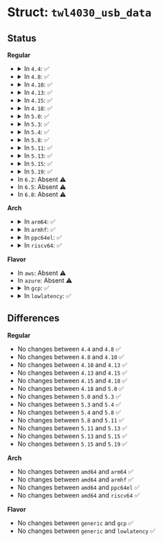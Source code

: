 # Struct: <code>twl4030_usb_data</code>

## Status
<b>Regular</b>
<ul>
<li>
<details>
<summary>In <code>4.4</code>: ✅</summary>

```c
struct twl4030_usb_data {
    enum twl4030_usb_mode usb_mode;
    long unsigned int features;
    int (*phy_init)(struct device *);
    int (*phy_exit)(struct device *);
    int (*phy_power)(struct device *, int, int);
    int (*phy_set_clock)(struct device *, int);
    int (*phy_suspend)(struct device *, int);
};
```
</details>
</li>
<li>
<details>
<summary>In <code>4.8</code>: ✅</summary>

```c
struct twl4030_usb_data {
    enum twl4030_usb_mode usb_mode;
    long unsigned int features;
    int (*phy_init)(struct device *);
    int (*phy_exit)(struct device *);
    int (*phy_power)(struct device *, int, int);
    int (*phy_set_clock)(struct device *, int);
    int (*phy_suspend)(struct device *, int);
};
```
</details>
</li>
<li>
<details>
<summary>In <code>4.10</code>: ✅</summary>

```c
struct twl4030_usb_data {
    enum twl4030_usb_mode usb_mode;
    long unsigned int features;
    int (*phy_init)(struct device *);
    int (*phy_exit)(struct device *);
    int (*phy_power)(struct device *, int, int);
    int (*phy_set_clock)(struct device *, int);
    int (*phy_suspend)(struct device *, int);
};
```
</details>
</li>
<li>
<details>
<summary>In <code>4.13</code>: ✅</summary>

```c
struct twl4030_usb_data {
    enum twl4030_usb_mode usb_mode;
    long unsigned int features;
    int (*phy_init)(struct device *);
    int (*phy_exit)(struct device *);
    int (*phy_power)(struct device *, int, int);
    int (*phy_set_clock)(struct device *, int);
    int (*phy_suspend)(struct device *, int);
};
```
</details>
</li>
<li>
<details>
<summary>In <code>4.15</code>: ✅</summary>

```c
struct twl4030_usb_data {
    enum twl4030_usb_mode usb_mode;
    long unsigned int features;
    int (*phy_init)(struct device *);
    int (*phy_exit)(struct device *);
    int (*phy_power)(struct device *, int, int);
    int (*phy_set_clock)(struct device *, int);
    int (*phy_suspend)(struct device *, int);
};
```
</details>
</li>
<li>
<details>
<summary>In <code>4.18</code>: ✅</summary>

```c
struct twl4030_usb_data {
    enum twl4030_usb_mode usb_mode;
    long unsigned int features;
    int (*phy_init)(struct device *);
    int (*phy_exit)(struct device *);
    int (*phy_power)(struct device *, int, int);
    int (*phy_set_clock)(struct device *, int);
    int (*phy_suspend)(struct device *, int);
};
```
</details>
</li>
<li>
<details>
<summary>In <code>5.0</code>: ✅</summary>

```c
struct twl4030_usb_data {
    enum twl4030_usb_mode usb_mode;
    long unsigned int features;
    int (*phy_init)(struct device *);
    int (*phy_exit)(struct device *);
    int (*phy_power)(struct device *, int, int);
    int (*phy_set_clock)(struct device *, int);
    int (*phy_suspend)(struct device *, int);
};
```
</details>
</li>
<li>
<details>
<summary>In <code>5.3</code>: ✅</summary>

```c
struct twl4030_usb_data {
    enum twl4030_usb_mode usb_mode;
    long unsigned int features;
    int (*phy_init)(struct device *);
    int (*phy_exit)(struct device *);
    int (*phy_power)(struct device *, int, int);
    int (*phy_set_clock)(struct device *, int);
    int (*phy_suspend)(struct device *, int);
};
```
</details>
</li>
<li>
<details>
<summary>In <code>5.4</code>: ✅</summary>

```c
struct twl4030_usb_data {
    enum twl4030_usb_mode usb_mode;
    long unsigned int features;
    int (*phy_init)(struct device *);
    int (*phy_exit)(struct device *);
    int (*phy_power)(struct device *, int, int);
    int (*phy_set_clock)(struct device *, int);
    int (*phy_suspend)(struct device *, int);
};
```
</details>
</li>
<li>
<details>
<summary>In <code>5.8</code>: ✅</summary>

```c
struct twl4030_usb_data {
    enum twl4030_usb_mode usb_mode;
    long unsigned int features;
    int (*phy_init)(struct device *);
    int (*phy_exit)(struct device *);
    int (*phy_power)(struct device *, int, int);
    int (*phy_set_clock)(struct device *, int);
    int (*phy_suspend)(struct device *, int);
};
```
</details>
</li>
<li>
<details>
<summary>In <code>5.11</code>: ✅</summary>

```c
struct twl4030_usb_data {
    enum twl4030_usb_mode usb_mode;
    long unsigned int features;
    int (*phy_init)(struct device *);
    int (*phy_exit)(struct device *);
    int (*phy_power)(struct device *, int, int);
    int (*phy_set_clock)(struct device *, int);
    int (*phy_suspend)(struct device *, int);
};
```
</details>
</li>
<li>
<details>
<summary>In <code>5.13</code>: ✅</summary>

```c
struct twl4030_usb_data {
    enum twl4030_usb_mode usb_mode;
    long unsigned int features;
    int (*phy_init)(struct device *);
    int (*phy_exit)(struct device *);
    int (*phy_power)(struct device *, int, int);
    int (*phy_set_clock)(struct device *, int);
    int (*phy_suspend)(struct device *, int);
};
```
</details>
</li>
<li>
<details>
<summary>In <code>5.15</code>: ✅</summary>

```c
struct twl4030_usb_data {
    enum twl4030_usb_mode usb_mode;
    long unsigned int features;
    int (*phy_init)(struct device *);
    int (*phy_exit)(struct device *);
    int (*phy_power)(struct device *, int, int);
    int (*phy_set_clock)(struct device *, int);
    int (*phy_suspend)(struct device *, int);
};
```
</details>
</li>
<li>
<details>
<summary>In <code>5.19</code>: ✅</summary>

```c
struct twl4030_usb_data {
    enum twl4030_usb_mode usb_mode;
    long unsigned int features;
    int (*phy_init)(struct device *);
    int (*phy_exit)(struct device *);
    int (*phy_power)(struct device *, int, int);
    int (*phy_set_clock)(struct device *, int);
    int (*phy_suspend)(struct device *, int);
};
```
</details>
</li>
<li>
In <code>6.2</code>: Absent ⚠️
</li>
<li>
In <code>6.5</code>: Absent ⚠️
</li>
<li>
In <code>6.8</code>: Absent ⚠️
</li>
</ul>
<b>Arch</b>
<ul>
<li>
<details>
<summary>In <code>arm64</code>: ✅</summary>

```c
struct twl4030_usb_data {
    enum twl4030_usb_mode usb_mode;
    long unsigned int features;
    int (*phy_init)(struct device *);
    int (*phy_exit)(struct device *);
    int (*phy_power)(struct device *, int, int);
    int (*phy_set_clock)(struct device *, int);
    int (*phy_suspend)(struct device *, int);
};
```
</details>
</li>
<li>
<details>
<summary>In <code>armhf</code>: ✅</summary>

```c
struct twl4030_usb_data {
    enum twl4030_usb_mode usb_mode;
    long unsigned int features;
    int (*phy_init)(struct device *);
    int (*phy_exit)(struct device *);
    int (*phy_power)(struct device *, int, int);
    int (*phy_set_clock)(struct device *, int);
    int (*phy_suspend)(struct device *, int);
};
```
</details>
</li>
<li>
<details>
<summary>In <code>ppc64el</code>: ✅</summary>

```c
struct twl4030_usb_data {
    enum twl4030_usb_mode usb_mode;
    long unsigned int features;
    int (*phy_init)(struct device *);
    int (*phy_exit)(struct device *);
    int (*phy_power)(struct device *, int, int);
    int (*phy_set_clock)(struct device *, int);
    int (*phy_suspend)(struct device *, int);
};
```
</details>
</li>
<li>
<details>
<summary>In <code>riscv64</code>: ✅</summary>

```c
struct twl4030_usb_data {
    enum twl4030_usb_mode usb_mode;
    long unsigned int features;
    int (*phy_init)(struct device *);
    int (*phy_exit)(struct device *);
    int (*phy_power)(struct device *, int, int);
    int (*phy_set_clock)(struct device *, int);
    int (*phy_suspend)(struct device *, int);
};
```
</details>
</li>
</ul>
<b>Flavor</b>
<ul>
<li>
In <code>aws</code>: Absent ⚠️
</li>
<li>
In <code>azure</code>: Absent ⚠️
</li>
<li>
<details>
<summary>In <code>gcp</code>: ✅</summary>

```c
struct twl4030_usb_data {
    enum twl4030_usb_mode usb_mode;
    long unsigned int features;
    int (*phy_init)(struct device *);
    int (*phy_exit)(struct device *);
    int (*phy_power)(struct device *, int, int);
    int (*phy_set_clock)(struct device *, int);
    int (*phy_suspend)(struct device *, int);
};
```
</details>
</li>
<li>
<details>
<summary>In <code>lowlatency</code>: ✅</summary>

```c
struct twl4030_usb_data {
    enum twl4030_usb_mode usb_mode;
    long unsigned int features;
    int (*phy_init)(struct device *);
    int (*phy_exit)(struct device *);
    int (*phy_power)(struct device *, int, int);
    int (*phy_set_clock)(struct device *, int);
    int (*phy_suspend)(struct device *, int);
};
```
</details>
</li>
</ul>

## Differences
<b>Regular</b>
<ul>
<li>
No changes between <code>4.4</code> and <code>4.8</code> ✅
</li>
<li>
No changes between <code>4.8</code> and <code>4.10</code> ✅
</li>
<li>
No changes between <code>4.10</code> and <code>4.13</code> ✅
</li>
<li>
No changes between <code>4.13</code> and <code>4.15</code> ✅
</li>
<li>
No changes between <code>4.15</code> and <code>4.18</code> ✅
</li>
<li>
No changes between <code>4.18</code> and <code>5.0</code> ✅
</li>
<li>
No changes between <code>5.0</code> and <code>5.3</code> ✅
</li>
<li>
No changes between <code>5.3</code> and <code>5.4</code> ✅
</li>
<li>
No changes between <code>5.4</code> and <code>5.8</code> ✅
</li>
<li>
No changes between <code>5.8</code> and <code>5.11</code> ✅
</li>
<li>
No changes between <code>5.11</code> and <code>5.13</code> ✅
</li>
<li>
No changes between <code>5.13</code> and <code>5.15</code> ✅
</li>
<li>
No changes between <code>5.15</code> and <code>5.19</code> ✅
</li>
</ul>
<b>Arch</b>
<ul>
<li>
No changes between <code>amd64</code> and <code>arm64</code> ✅
</li>
<li>
No changes between <code>amd64</code> and <code>armhf</code> ✅
</li>
<li>
No changes between <code>amd64</code> and <code>ppc64el</code> ✅
</li>
<li>
No changes between <code>amd64</code> and <code>riscv64</code> ✅
</li>
</ul>
<b>Flavor</b>
<ul>
<li>
No changes between <code>generic</code> and <code>gcp</code> ✅
</li>
<li>
No changes between <code>generic</code> and <code>lowlatency</code> ✅
</li>
</ul>

